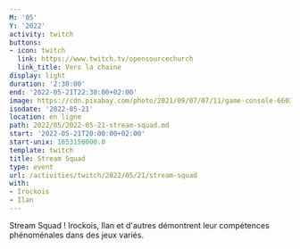 ```yaml
---
M: '05'
Y: '2022'
activity: twitch
buttons:
- icon: twitch
  link: https://www.twitch.tv/opensourcechurch
  link_title: Vers la chaine
display: light
duration: '2:30:00'
end: '2022-05-21T22:30:00+02:00'
image: https://cdn.pixabay.com/photo/2021/09/07/07/11/game-console-6603120_960_720.jpg
isodate: '2022-05-21'
location: en ligne
path: 2022/05/2022-05-21-stream-squad.md
start: '2022-05-21T20:00:00+02:00'
start-unix: 1653156000.0
template: twitch
title: Stream Squad
type: event
url: /activities/twitch/2022/05/21/stream-squad
with:
- Irockois
- Ilan
---
```

Stream Squad ! Irockois, Ilan et d'autres démontrent leur compétences phénoménales dans des jeux variés.